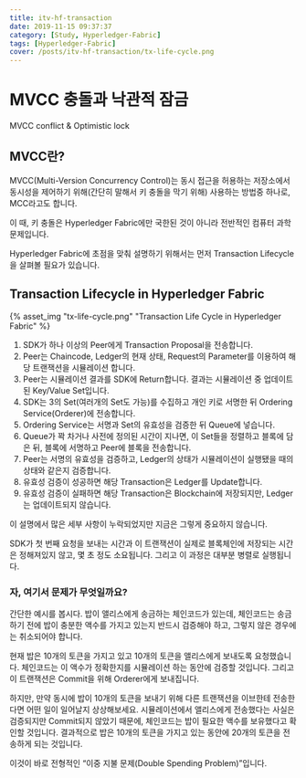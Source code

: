 ```yaml
---
title: itv-hf-transaction
date: 2019-11-15 09:37:37
category: [Study, Hyperledger-Fabric]
tags: [Hyperledger-Fabric]
cover: /posts/itv-hf-transaction/tx-life-cycle.png
---
```

# MVCC 충돌과 낙관적 잠금
MVCC conflict & Optimistic lock

## MVCC란?
MVCC(Multi-Version Concurrency Control)는 동시 접근을 허용하는 저장소에서 동시성을 제어하기 위해(간단히 말해서 키 충돌을 막기 위해) 사용하는 방법중 하나로, MCC라고도 합니다.

이 때, 키 충돌은 Hyperledger Fabric에만 국한된 것이 아니라 전반적인 컴퓨터 과학 문제입니다.

Hyperledger Fabric에 초점을 맞춰 설명하기 위해서는 먼저 Transaction Lifecycle을 살펴볼 필요가 있습니다.

## Transaction Lifecycle in Hyperledger Fabric
{% asset_img "tx-life-cycle.png" "Transaction Life Cycle in Hyperledger Fabric" %}
1. SDK가 하나 이상의 Peer에게 Transaction Proposal을 전송합니다.
2. Peer는 Chaincode, Ledger의 현재 상태, Request의 Parameter를 이용하여 해당 트랜잭션을 시뮬레이션 합니다.
3. Peer는 시뮬레이션 결과를 SDK에 Return합니다. 결과는 시뮬레이션 중 업데이트 된 Key/Value Set입니다.
4. SDK는 3의 Set(여러개의 Set도 가능)를 수집하고 개인 키로 서명한 뒤 Ordering Service(Orderer)에 전송합니다.
5. Ordering Service는 서명과 Set의 유효성을 검증한 뒤 Queue에 넣습니다.
6. Queue가 꽉 차거나 사전에 정의된 시간이 지나면, 이 Set들을 정렬하고 블록에 담은 뒤, 블록에 서명하고 Peer에 블록을 전송합니다.
7. Peer는 서명의 유효성을 검증하고, Ledger의 상태가 시뮬레이션이 실행됐을 때의 상태와 같은지 검증합니다.
8. 유효성 검증이 성공하면 해당 Transaction은 Ledger를 Update합니다.
9. 유효성 검증이 실패하면 해당 Transaction은 Blockchain에 저장되지만, Ledger는 업데이트되지 않습니다.

이 설명에서 많은 세부 사항이 누락되었지만 지금은 그렇게 중요하지 않습니다.

SDK가 첫 번째 요청을 보내는 시간과 이 트랜잭션이 실제로 블록체인에 저장되는 시간은 정해져있지 않고, 몇 초 정도 소요됩니다. 그리고 이 과정은 대부분 병렬로 실행됩니다.

### 자, 여기서 문제가 무엇일까요?
간단한 예시를 봅시다. 밥이 앨리스에게 송금하는 체인코드가 있는데, 체인코드는 송금하기 전에 밥이 충분한 액수를 가지고 있는지 반드시 검증해야 하고, 그렇지 않은 경우에는 취소되어야 합니다.

현재 밥은 10개의 토큰을 가지고 있고 10개의 토큰을 앨리스에게 보내도록 요청했습니다.
체인코드는 이 액수가 정확한지를 시뮬레이션 하는 동안에 검증할 것입니다. 그리고 이 트랜잭션은 Commit을 위해 Orderer에게 보내집니다.

하지만, 만약 동시에 밥이 10개의 토큰을 보내기 위해 다른 트랜잭션을 이브한테 전송한다면 어떤 일이 일어날지 상상해보세요. 시뮬레이션에서 앨리스에게 전송했다는 사실은 검증되지만 Commit되지 않았기 때문에, 체인코드는 밥이 필요한 액수를 보유했다고 확인할 것입니다. 결과적으로 밥은 10개의 토큰을 가지고 있는 동안에 20개의 토큰을 전송하게 되는 것입니다.

이것이 바로 전형적인 “이중 지불 문제(Double Spending Problem)”입니다.
